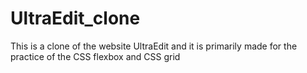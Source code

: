 # UltraEdit_clone
This is a clone of the website UltraEdit and it is primarily made for the practice of the CSS flexbox and CSS grid
